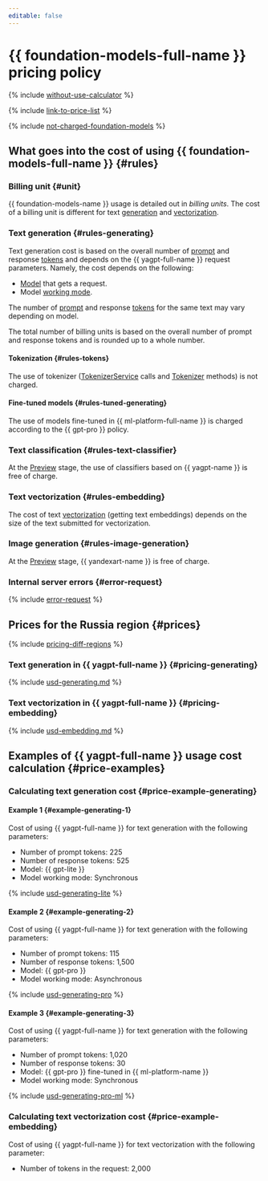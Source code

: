 ```yaml
---
editable: false
---
```


# {{ foundation-models-full-name }} pricing policy



{% include [without-use-calculator](../_includes/pricing/without-use-calculator.md) %}

{% include [link-to-price-list](../_includes/pricing/link-to-price-list.md) %}

{% include [not-charged-foundation-models](../_includes/pricing/price-formula/not-charged-foundation-models.md) %}

## What goes into the cost of using {{ foundation-models-full-name }} {#rules}

### Billing unit {#unit}

{{ foundation-models-name }} usage is detailed out in _billing units_. The cost of a billing unit is different for text [generation](./concepts/yandexgpt/index.md) and [vectorization](./concepts/embeddings.md).

### Text generation {#rules-generating}

Text generation cost is based on the overall number of [prompt](concepts/index.md#working-mode) and response [tokens](concepts/yandexgpt/tokens.md) and depends on the {{ yagpt-full-name }} request parameters. Namely, the cost depends on the following:

* [Model](concepts/yandexgpt/models.md) that gets a request.
* Model [working mode](concepts/index.md#working-mode).

The number of [prompt](concepts/index.md) and response [tokens](concepts/yandexgpt/tokens.md) for the same text may vary depending on model.

The total number of billing units is based on the overall number of prompt and response tokens and is rounded up to a whole number.

#### Tokenization {#rules-tokens}

The use of tokenizer ([TokenizerService](./text-generation/api-ref/grpc/Tokenizer/index.md) calls and [Tokenizer](./text-generation/api-ref/Tokenizer/index.md) methods) is not charged.

#### Fine-tuned models {#rules-tuned-generating}

The use of models fine-tuned in {{ ml-platform-full-name }} is charged according to the {{ gpt-pro }} policy.

### Text classification {#rules-text-classifier}

At the [Preview](../overview/concepts/launch-stages.md) stage, the use of classifiers based on {{ yagpt-name }} is free of charge.

### Text vectorization {#rules-embedding}

The cost of text [vectorization](./concepts/embeddings.md) (getting text embeddings) depends on the size of the text submitted for vectorization.

### Image generation {#rules-image-generation}

At the [Preview](../overview/concepts/launch-stages.md) stage, {{ yandexart-name }} is free of charge.

### Internal server errors {#error-request}

{% include [error-request](../_includes/speechkit/error-request.md) %}

## Prices for the Russia region {#prices}

{% include [pricing-diff-regions](../_includes/pricing-diff-regions.md) %}

### Text generation in {{ yagpt-full-name }} {#pricing-generating}



{% include [usd-generating.md](../_pricing/yandexgpt/usd-generating_new.md) %}


### Text vectorization in {{ yagpt-full-name }} {#pricing-embedding}



{% include [usd-embedding.md](../_pricing/yandexgpt/usd-embedding.md) %}


## Examples of {{ yagpt-full-name }} usage cost calculation {#price-examples}

### Calculating text generation cost {#price-example-generating}

#### Example 1 {#example-generating-1}

Cost of using {{ yagpt-full-name }} for text generation with the following parameters:

* Number of prompt tokens: 225
* Number of response tokens: 525
* Model: {{ gpt-lite }}
* Model working mode: Synchronous


{% include [usd-generating-lite](../_pricing_examples/foundation-models/usd-generating-lite.md) %}

#### Example 2 {#example-generating-2}

Cost of using {{ yagpt-full-name }} for text generation with the following parameters:

* Number of prompt tokens: 115
* Number of response tokens: 1,500
* Model: {{ gpt-pro }}
* Model working mode: Asynchronous



{% include [usd-generating-pro](../_pricing_examples/foundation-models/usd-generating-pro.md) %}


#### Example 3 {#example-generating-3}

Cost of using {{ yagpt-full-name }} for text generation with the following parameters:

* Number of prompt tokens: 1,020
* Number of response tokens: 30
* Model: {{ gpt-pro }} fine-tuned in {{ ml-platform-name }}
* Model working mode: Synchronous



{% include [usd-generating-pro-ml](../_pricing_examples/foundation-models/usd-generating-pro-ml.md) %}


### Calculating text vectorization cost {#price-example-embedding}

Cost of using {{ yagpt-full-name }} for text vectorization with the following parameter:

* Number of tokens in the request: 2,000




